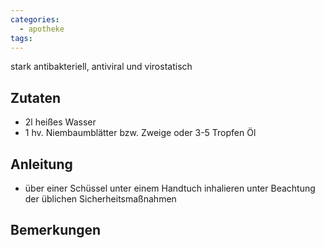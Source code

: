 ```yaml
---
categories:
  - apotheke
tags:
---
```

stark antibakteriell, antiviral und virostatisch

## Zutaten
* 2l heißes Wasser
* 1 hv. Niembaumblätter bzw. Zweige oder 3-5 Tropfen Öl

## Anleitung
* über einer Schüssel unter einem Handtuch inhalieren unter Beachtung der üblichen Sicherheitsmaßnahmen

## Bemerkungen
<!--stackedit_data:
eyJoaXN0b3J5IjpbLTQ1Njk2MjkwMF19
-->